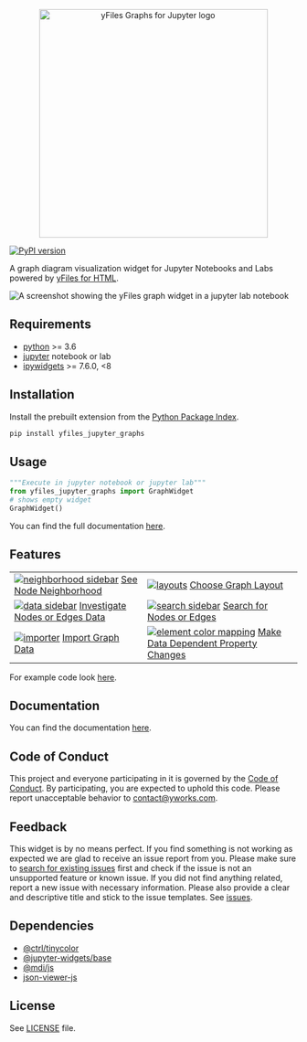 <p align="center">
    <img src="https://raw.githubusercontent.com/yWorks/yfiles-jupyter-graphs/main/screenshots/yfiles-jupyter-graphs-logo.svg" alt='yFiles Graphs for Jupyter logo'  width="400px" style='max-width: 400px'>
</p>

[![PyPI version](https://badge.fury.io/py/yfiles-jupyter-graphs.svg)](https://badge.fury.io/py/yfiles-jupyter-graphs)

A graph diagram visualization widget for Jupyter Notebooks and Labs powered by [yFiles for HTML](https://www.yworks.com/yfiles-overview?utm_campaign=yfiles4jupyter&utm_source=github&utm_medium=readme).

![A screenshot showing the yFiles graph widget in a jupyter lab notebook](https://raw.githubusercontent.com/yWorks/yfiles-jupyter-graphs/main/screenshots/yfiles-jupyter-graphs-introduction.png)

## Requirements
- [python](https://www.python.org/) >= 3.6
- [jupyter](https://jupyter.org/install) notebook or lab
- [ipywidgets](https://github.com/jupyter-widgets/ipywidgets) >= 7.6.0, <8

## Installation

Install the prebuilt extension from the [Python Package Index](https://pypi.org/).

```bash
pip install yfiles_jupyter_graphs
```

## Usage
```python
"""Execute in jupyter notebook or jupyter lab"""
from yfiles_jupyter_graphs import GraphWidget
# shows empty widget
GraphWidget()
```

You can find the full documentation [here](https://yworks.github.io/yfiles-jupyter-graphs/).

## Features
<table>
    <tr>
        <td><a href="https://github.com/yWorks/yfiles-jupyter-graphs/blob/main/examples/neighborhood.ipynb"><img src="https://raw.githubusercontent.com/yWorks/yfiles-jupyter-graphs/main/screenshots/neighborhood.png" title="See Node Neighborhood" alt="neighborhood sidebar"></a>
        <a href="https://github.com/yWorks/yfiles-jupyter-graphs/blob/main/examples/neighborhood.ipynb">See Node Neighborhood</a></td>
        <td><a href="https://github.com/yWorks/yfiles-jupyter-graphs/blob/main/examples/layouts.ipynb"><img src="https://raw.githubusercontent.com/yWorks/yfiles-jupyter-graphs/main/screenshots/layouts.png" title="Choose Graph Layout" alt="layouts"></a>
        <a href="https://github.com/yWorks/yfiles-jupyter-graphs/blob/main/examples/layouts.ipynb">Choose Graph Layout</a></td>
    </tr>
    <tr>
        <td><a href="https://github.com/yWorks/yfiles-jupyter-graphs/blob/main/examples/sidebar.ipynb"><img src="https://raw.githubusercontent.com/yWorks/yfiles-jupyter-graphs/main/screenshots/data.png" title="Investigate Nodes and Edges Data" alt="data sidebar"></a>
        <a href="https://github.com/yWorks/yfiles-jupyter-graphs/blob/main/examples/sidebar.ipynb">Investigate Nodes or Edges Data</a></td>
        <td><a href="https://github.com/yWorks/yfiles-jupyter-graphs/blob/main/examples/sidebar.ipynb"><img src="https://raw.githubusercontent.com/yWorks/yfiles-jupyter-graphs/main/screenshots/search.png" title="Search for Nodes or Edges" alt="search sidebar"></a>
        <a href="https://github.com/yWorks/yfiles-jupyter-graphs/blob/main/examples/sidebar.ipynb">Search for Nodes or Edges</a></td>
    </tr>
    <tr>
        <td><a href="https://github.com/yWorks/yfiles-jupyter-graphs/blob/main/examples/import_from_networkx.ipynb"><img src="https://raw.githubusercontent.com/yWorks/yfiles-jupyter-graphs/main/screenshots/importer.png" title="Import Graph Data" alt="importer"></a>
        <a href="https://github.com/yWorks/yfiles-jupyter-graphs/blob/main/examples/import_from_networkx.ipynb">Import Graph Data</a></td>
        <td><a href="https://github.com/yWorks/yfiles-jupyter-graphs/blob/main/examples/element_color_mapping.ipynb"><img src="https://raw.githubusercontent.com/yWorks/yfiles-jupyter-graphs/main/screenshots/element_color_mapping.png" title="Make Data Dependent Property Changes" alt="element color mapping"></a>
        <a href="https://github.com/yWorks/yfiles-jupyter-graphs/blob/main/examples/element_color_mapping.ipynb">Make Data Dependent Property Changes</a></td>
    </tr>
</table>

For example code look [here](https://github.com/yWorks/yfiles-jupyter-graphs/tree/master/examples).

## Documentation
You can find the documentation [here](https://yworks.github.io/yfiles-jupyter-graphs/).

## Code of Conduct
This project and everyone participating in it is governed by the [Code of Conduct](https://github.com/yWorks/yfiles-jupyter-graphs/blob/master/CODE_OF_CONDUCT.md).
By participating, you are expected to uphold this code.
Please report unacceptable behavior to [contact@yworks.com](mailto:contact@yworks.com).

## Feedback
This widget is by no means perfect.
If you find something is not working as expected
we are glad to receive an issue report from you.
Please make sure to [search for existing issues](https://github.com/yWorks/yfiles-jupyter-graphs/search?q=is%3Aissue+repo%3AyWorks%2Fyfiles-jupyter-graphs&type=issues) first
and check if the issue is not an unsupported feature or known issue.
If you did not find anything related, report a new issue with necessary information.
Please also provide a clear and descriptive title and stick to the issue templates.
See [issues](https://github.com/yWorks/yfiles-jupyter-graphs/issues).

## Dependencies
- [@ctrl/tinycolor](https://github.com/scttcper/tinycolor)
- [@jupyter-widgets/base](https://github.com/jupyter-widgets/ipywidgets)
- [@mdi/js](https://github.com/Templarian/MaterialDesign-JS)
- [json-viewer-js](https://github.com/renhongl/json-viewer-js)

## License
See [LICENSE](https://github.com/yWorks/yfiles-jupyter-graphs/blob/main/LICENSE.md) file.
